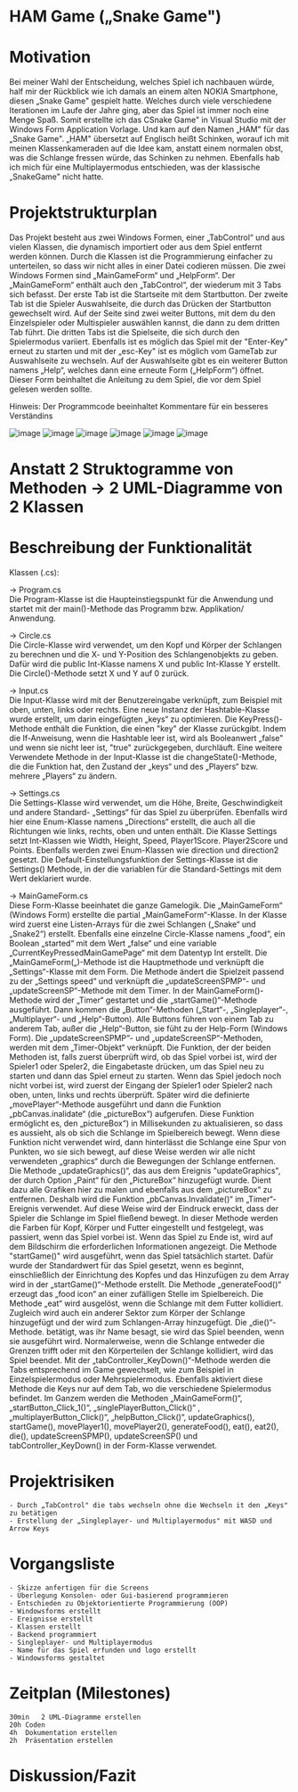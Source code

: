 ﻿# HAM Game („Snake Game")

# Motivation
Bei meiner Wahl der Entscheidung, welches Spiel ich nachbauen würde, half mir der Rückblick wie ich damals an einem alten NOKIA Smartphone, diesen „Snake Game" gespielt hatte. Welches durch viele verschiedene Iterationen im Laufe der Jahre ging, aber das Spiel ist immer noch eine Menge Spaß. Somit erstellte ich das CSnake Game" in Visual Studio mit der Windows Form Application Vorlage. Und kam auf den Namen „HAM" für das „Snake Game". „HAM" übersetzt auf Englisch heißt Schinken, worauf ich mit meinen Klassenkameraden auf die Idee kam, anstatt einem normalen obst, was die Schlange fressen würde, das Schinken zu nehmen. Ebenfalls hab ich mich für eine Multiplayermodus entschieden, was der klassische „SnakeGame" nicht hatte.

# Projektstrukturplan
Das Projekt besteht aus zwei Windows Formen, einer „TabControl“ und aus vielen Klassen, die dynamisch importiert oder aus dem Spiel entfernt werden können. Durch die Klassen ist die Programmierung einfacher zu unterteilen, so dass wir nicht alles in einer Datei codieren müssen. Die zwei Windows Formen sind „MainGameForm“ und „HelpForm“. Der „MainGameForm“ enthält auch den „TabControl“, der wiederum mit 3 Tabs sich befasst. Der erste Tab ist die Startseite mit dem Startbutton. Der zweite Tab ist die Spieler Auswahlseite, die durch das Drücken der Startbutton gewechselt wird. Auf der Seite sind zwei weiter Buttons, mit dem du den Einzelspieler oder Multispieler auswählen kannst, die dann zu dem dritten Tab führt. Die dritten Tabs ist die Spielseite, die sich durch den Spielermodus variiert. Ebenfalls ist es möglich das Spiel mit der "Enter-Key" erneut zu starten und mit der „esc-Key" ist es möglich vom GameTab zur Auswahlseite zu wechseln. Auf der Auswahlseite gibt es ein weiterer Button namens „Help“, welches dann eine erneute Form („HelpForm“) öffnet. Dieser Form beinhaltet die Anleitung zu dem Spiel, die vor dem Spiel gelesen werden sollte. 

Hinweis: Der Programmcode beeinhaltet Kommentare für ein besseres Verständins

![image](https://user-images.githubusercontent.com/94457045/226036395-4e8fd28f-a99f-48c4-b328-32b51fbac66d.png)
![image](https://user-images.githubusercontent.com/94457045/226037062-adf2e4c4-957d-4a05-9d2a-50f9d06313c2.png)
![image](https://user-images.githubusercontent.com/94457045/226039202-fe8a547b-ec7c-4f16-91e3-9abccac5e4de.png)
![image](https://user-images.githubusercontent.com/94457045/226039362-4910d264-b5af-4c36-97e5-43769fdefc32.png)
![image](https://user-images.githubusercontent.com/94457045/226040950-ae5c04e0-b715-406e-8e22-a664f6c2b8a2.png)
![image](https://user-images.githubusercontent.com/94457045/226041050-db943f57-2459-4ca3-9ef6-bbf89402aed3.png)

	
# Anstatt 2 Struktogramme von Methoden -> 2 UML-Diagramme von 2 Klassen



# Beschreibung der Funktionalität 

Klassen (.cs):

-> Program.cs       
Die Program-Klasse ist die Haupteinstiegspunkt für die Anwendung und startet mit der main()-Methode das Programm bzw. Applikation/ Anwendung.

-> Circle.cs        
Die Circle-Klasse wird verwendet, um den Kopf und Körper der Schlangen zu berechnen und die X- und Y-Position des Schlangenobjekts zu geben. Dafür wird die public Int-Klasse namens X und public Int-Klasse Y erstellt. Die Circle()-Methode setzt X und Y auf 0 zurück. 

-> Input.cs         
Die Input-Klasse wird mit der Benutzereingabe verknüpft, zum Beispiel mit oben, unten, links oder rechts. Eine neue Instanz der Hashtable-Klasse wurde erstellt, um darin eingefügten „keys“ zu optimieren. Die KeyPress()-Methode enthält die Funktion, die einen "key" der Klasse zurückgibt. Indem die If-Anweisung, wenn die Hashtable leer ist, wird als Booleanwert „false" und wenn sie nicht leer ist, "true" zurückgegeben, durchläuft. Eine weitere Verwendete Methode in der Input-Klasse ist die changeState()-Methode, die die Funktion hat, den Zustand der „keys“ und des „Players“ bzw. mehrere „Players“ zu ändern.
        
-> Settings.cs      
Die Settings-Klasse wird verwendet, um die Höhe, Breite, Geschwindigkeit und andere Standard- „Settings“ für das Spiel zu überprüfen. Ebenfalls wird hier eine Enum-Klasse namens „Directions“ erstellt, die auch all die Richtungen wie links, rechts, oben und unten enthält. Die Klasse Settings setzt Int-Klassen wie Width, Height, Speed, Player1Score. Player2Score und Points. Ebenfalls werden zwei Enum-Klassen wie direction und direction2 gesetzt. Die Default-Einstellungsfunktion der Settings-Klasse ist die Settings() Methode, in der die variablen für die Standard-Settings mit dem Wert deklariert wurde.

-> MainGameForm.cs      
Diese Form-Klasse beeinhatet die ganze Gamelogik. Die „MainGameForm“ (Windows Form) erstellte die partial „MainGameForm“-Klasse. In der Klasse wird zuerst eine Listen-Arrays für die zwei Schlangen („Snake“ und „Snake2“) erstellt. Ebenfalls eine einzelne Circle-Klasse namens „food“, ein Boolean „started“ mit dem Wert „false“ und eine variable „CurrentKeyPressedMainGamePage“ mit dem Datentyp Int erstellt. Die „MainGameForm(„)-Methode ist die Hauptmethode und verknüpft die „Settings“-Klasse mit dem Form. Die Methode ändert die Spielzeit passend zu der „Settings speed“ und verknüpft die „updateScreenSPMP“- und „updateScreenSP“-Methode mit dem Timer. In der MainGameForm()-Methode wird der „Timer“ gestartet und die „startGame()“-Methode ausgeführt. Dann kommen die „Button“-Methoden („Start“-, „Singleplayer“-, „Multiplayer“- und „Help“-Button). Alle Buttons führen von einem Tab zu anderem Tab, außer die „Help“-Button, sie füht zu der Help-Form (Windows Form). Die „updateScreenSPMP“- und „updateScreenSP“-Methoden, werden mit dem „Timer-Objekt“ verknüpft. Die Funktion, der der beiden Methoden ist, falls zuerst überprüft wird, ob das Spiel vorbei ist, wird der Spieler1 oder Speler2, die Eingabetaste drücken, um das Spiel neu zu starten und dann das Spiel erneut zu starten. Wenn das Spiel jedoch noch nicht vorbei ist, wird zuerst der Eingang der Spieler1 oder Spieler2 nach oben, unten, links und rechts überprüft. Später wird die definierte „movePlayer“-Methode ausgeführt und dann die Funktion „pbCanvas.inalidate“ (die „pictureBox“) aufgerufen. Diese Funktion ermöglicht es, den „pictureBox“) in Millisekunden zu aktualisieren, so dass es aussieht, als ob sich die Schlange im Spielbereich bewegt. Wenn diese Funktion nicht verwendet wird, dann hinterlässt die Schlange eine Spur von Punkten, wo sie sich bewegt, auf diese Weise werden wir alle nicht verwendeten „graphics“ durch die Bewegungen der Schlange entfernen. Die Methode „updateGraphics()“, das aus dem Ereignis "updateGraphics", der durch Option „Paint“ für den „PictureBox“ hinzugefügt wurde. Dient dazu alle Grafiken hier zu malen und ebenfalls aus dem „pictureBox“ zu entfernen. Deshalb wird die Funktion „pbCanvas.Invalidate()“ im „Timer“-Ereignis verwendet. Auf diese Weise wird der Eindruck erweckt, dass der Spieler die Schlange im Spiel fließend bewegt. In dieser Methode werden die Farben für Kopf, Körper und Futter eingestellt und festgelegt, was passiert, wenn das Spiel vorbei ist. Wenn das Spiel zu Ende ist, wird auf dem Bildschirm die erforderlichen Informationen angezeigt. Die Methode "startGame()" wird ausgeführt, wenn das Spiel tatsächlich startet. Dafür wurde der Standardwert für das Spiel gesetzt, wenn es beginnt, einschließlich der Einrichtung des Kopfes und das Hinzufügen zu dem Array wird in der „startGame()“-Methode erstellt. Die Methode „generateFood()“ erzeugt das „food icon“ an einer zufälligen Stelle im Spielbereich. Die Methode „eat“ wird ausgelöst, wenn die Schlange mit dem Futter kollidiert. Zugleich wird auch ein anderer Sektor zum Körper der Schlange hinzugefügt und der wird zum Schlangen-Array hinzugefügt. Die „die()“-Methode. betätigt, was ihr Name besagt, sie wird das Spiel beenden, wenn sie ausgeführt wird. Normalerweise, wenn die Schlange entweder die Grenzen trifft oder mit den Körperteilen der Schlange kollidiert, wird das Spiel beendet. Mit der „tabController_KeyDown()“-Methode werden die Tabs entsprechend im Game gewechselt, wie zum Beispiel in Einzelspielermodus oder Mehrspielermodus. Ebenfalls aktiviert diese Methode die Keys nur auf dem Tab, wo die verschiedene Spielermodus befindet. Im Ganzem werden die Methoden „MainGameForm()“, „startButton_Click_1()“, „singlePlayerButton_Click()“ , „multiplayerButton_Click()“, „helpButton_Click()“,  updateGraphics(), startGame(), movePlayer1(), movePlayer2(), generateFood(), eat(), eat2(), die(), updateScreenSPMP(), updateScreenSP() und tabController_KeyDown() in der Form-Klasse verwendet.

# Projektrisiken
    - Durch „TabControl" die tabs wechseln ohne die Wechseln it den „Keys" zu betätigen
    - Erstellung der „Singleplayer- und Multiplayermodus" mit WASD und Arrow Keys

# Vorgangsliste
	- Skizze anfertigen für die Screens
	- Überlegung Konsolen- oder Gui-basierend programmieren
	- Entschieden zu Objektorientierte Programmierung (OOP)
	- Windowsforms erstellt
	- Ereignisse erstellt
	- Klassen erstellt
	- Backend programmiert
	- Singleplayer- und Multiplayermodus
	- Name für das Spiel erfunden und logo erstellt
	- Windowsforms gestaltet

# Zeitplan (Milestones)
	30min	2 UML-Diagramme erstellen
	20h	Coden
	4h	Dokumentation erstellen
	2h	Präsentation erstellen

# Diskussion/Fazit
